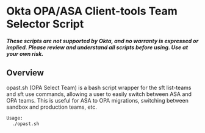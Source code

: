 # Okta OPA/ASA Client-tools Team Selector Script

**_These scripts are not supported by Okta, and no warranty is expressed or implied.  Please review and understand all scripts before using.  Use at your own risk._**

## Overview

opast.sh (OPA Select Team) is a bash script wrapper for the sft list-teams and sft use commands, allowing a user to easily switch between ASA and OPA teams.  This is useful for ASA to OPA migrations, switching between sandbox and production teams, etc.  

```bash
Usage:
  ./opast.sh
```